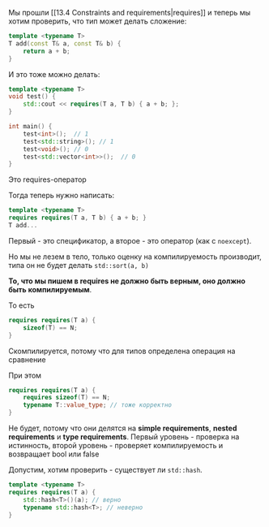 Мы прошли [[13.4 Constraints and requirements|requires]] и теперь мы хотим проверить, что тип может делать сложение:

```cpp
template <typename T>
T add(const T& a, const T& b) {
	return a + b;
}
```

И это тоже можно делать:
```cpp
template <typename T>
void test() {
	std::cout << requires(T a, T b) { a + b; };
}

int main() {
	test<int>();  // 1
	test<std::string>(); // 1
	test<void>(); // 0
	test<std::vector<int>>();  // 0
}
```

Это requires-оператор

Тогда теперь нужно написать:
```cpp
template <typename T>
requires requires(T a, T b) { a + b; }
T add...
```

Первый - это спецификатор, а второе - это оператор (как с `noexcept`).

Но мы не лезем в тело, только оценку на компилируемость производит, типа он не будет делать `std::sort(a, b)`

**То, что мы пишем в requires не должно быть верным, оно должно быть компилируемым**.

То есть
```cpp
requires requires(T a) {
	sizeof(T) == N;
}
```
Скомпилируется, потому что для типов определена операция на сравнение

При этом
```cpp
requires requires(T a) {
	requires sizeof(T) == N;
	typename T::value_type; // тоже корректно
}
```
Не будет, потому что они делятся на **simple requirements**, **nested requirements** и **type requirements**. Первый уровень - проверка на истинность, второй уровень - проверяет компилируемость и возвращает bool или false

Допустим, хотим проверить - существует ли `std::hash`.
```cpp
template <typename T>
requires requires(T a) {
	std::hash<T>()(a); // верно
	typename std::hash<T>; // неверно
}
```
